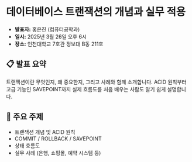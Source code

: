 # 데이터베이스 트랜잭션의 개념과 실무 적용

- **발표자:** 홍은진 (컴퓨터공학과)
- **일시:** 2025년 3월 26일 오후 6시
- **장소:** 인천대학교 7호관 정보대 B동 211호

## 📋 발표 요약
트랜잭션이란 무엇인지, 왜 중요한지, 그리고 사례와 함께 소개합니다. ACID 원칙부터 고급 기능인 SAVEPOINT까지 실제 흐름도를 처음 배우는 사람도 알기 쉽게 설명합니다.

## 🧩 주요 주제
- 트랜잭션 개념 및 ACID 원칙
- COMMIT / ROLLBACK / SAVEPOINT
- 상태 흐름도
- 실무 사례 (은행, 쇼핑몰, 예약 시스템 등)
